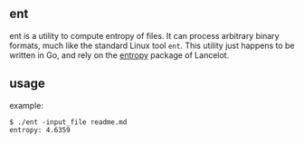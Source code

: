 ## ent ##
ent is a utility to compute entropy of files.
It can process arbitrary binary formats, much like
the standard Linux tool `ent`. This utility
just happens to be written in Go, and rely on
the [entropy](https://github.com/williballenthin/Lancelot/tree/master/utils/entropy)
package of Lancelot.

## usage ##

example:

```
$ ./ent -input_file readme.md
entropy: 4.6359
```
